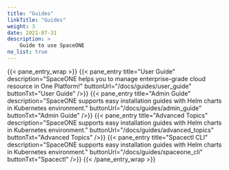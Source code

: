 ```yaml
---
title: "Guides"
linkTitle: "Guides"
weight: 3
date: 2021-07-31
description: >
    Guide to use SpaceONE
no_list: true
---
```


{{< pane_entry_wrap >}}
{{< pane_entry title="User Guide" description="SpaceONE helps you to manage enterprise-grade cloud resource in One Platform!" buttonUrl="/docs/guides/user_guide" buttonTxt="User Guide" />}}
{{< pane_entry title="Admin Guide" description="SpaceONE supports easy installation guides with Helm charts in Kubernetes environment." buttonUrl="/docs/guides/admin_guide" buttonTxt="Admin Guide" />}}
{{< pane_entry title="Advanced Topics" description="SpaceONE supports easy installation guides with Helm charts in Kubernetes environment." buttonUrl="/docs/guides/advanced_topics" buttonTxt="Advanced Topics" />}}
{{< pane_entry title="Spacectl CLI" description="SpaceONE supports easy installation guides with Helm charts in Kubernetes environment." buttonUrl="/docs/guides/spaceone_cli" buttonTxt="Spacectl" />}}
{{< /pane_entry_wrap >}}

